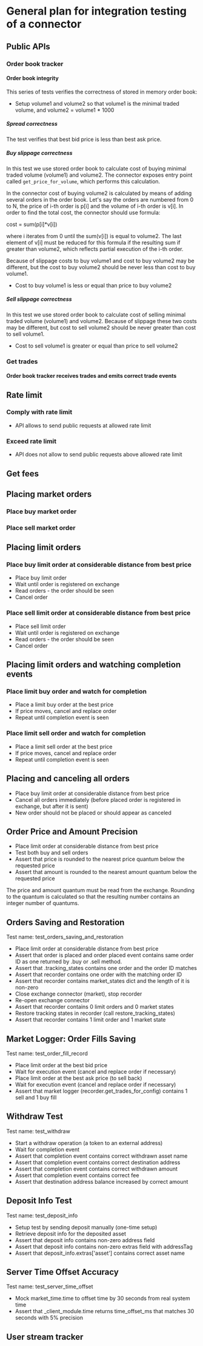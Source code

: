 # General plan for integration testing of a connector

## Public APIs

### Order book tracker

#### Order book integrity

This series of tests verifies the correctness of stored in memory order book:

* Setup volume1 and volume2 so that volume1 is the minimal traded volume, and volume2 = volume1 * 1000

##### Spread correctness
The test verifies that best bid price is less than best ask price.

##### Buy slippage correctness
In this test we use stored order book to calculate cost of buying minimal traded volume (volume1) and volume2. The connector exposes entry point called `get_price_for_volume`, which performs this calculation.

In the connector cost of buying volume2 is calculated by means of adding several orders in the order book. Let's say the orders are numbered from 0 to N, the price of i-th order is p[i] and the volume of i-th order is v[i]. In order to find the total cost, the connector should use formula:

cost = sum(p[i]*v[i])

where i iterates from 0 until the sum(v[i]) is equal to volume2. The last element of v[i] must be reduced for this formula if the resulting sum if greater than volume2, which reflects partial execution of the i-th order.

Because of slippage costs to buy volume1 and cost to buy volume2 may be different, but the cost to buy volume2 should be never less than cost to buy volume1.

* Cost to buy volume1 is less or equal than price to buy volume2

##### Sell slippage correctness
In this test we use stored order book to calculate cost of selling minimal traded volume (volume1) and volume2. Because of slippage these two costs may be different, but cost to sell volume2 should be never greater than cost to sell volume1.

* Cost to sell volume1 is greater or equal than price to sell volume2

### Get trades

#### Order book tracker receives trades and emits correct trade events

## Rate limit

### Comply with rate limit
* API allows to send public requests at allowed rate limit

### Exceed rate limit
* API does not allow to send public requests above allowed rate limit

## Get fees

## Placing market orders

### Place buy market order

### Place sell market order

## Placing limit orders

### Place buy limit order at considerable distance from best price
* Place buy limit order
* Wait until order is registered on exchange
* Read orders - the order should be seen
* Cancel order

### Place sell limit order at considerable distance from best price
* Place sell limit order
* Wait until order is registered on exchange
* Read orders - the order should be seen
* Cancel order

## Placing limit orders and watching completion events

### Place limit buy order and watch for completion
* Place a limit buy order at the best price
* If price moves, cancel and replace order
* Repeat until completion event is seen

### Place limit sell order and watch for completion
* Place a limit sell order at the best price
* If price moves, cancel and replace order
* Repeat until completion event is seen

## Placing and canceling all orders
* Place buy limit order at considerable distance from best price
* Cancel all orders immediately (before placed order is registered in exchange, but after it is sent)
* New order should not be placed or should appear as canceled

## Order Price and Amount Precision

* Place limit order at considerable distance from best price
* Test both buy and sell orders
* Assert that price is rounded to the nearest price quantum below the requested price
* Assert that amount is rounded to the nearest amount quantum below the requested price

The price and amount quantum must be read from the exchange. Rounding to the quantum is calculated so that the resulting number contains an integer number of quantums.

## Orders Saving and Restoration

Test name: test_orders_saving_and_restoration

* Place limit order at considerable distance from best price
* Assert that order is placed and order placed event contains same order ID as one returned by .buy or .sell method.
* Assert that .tracking_states contains one order and the order ID matches
* Assert that recorder contains one order with the matching order ID
* Assert that recorder contains market_states dict and the length of it is non-zero
* Close exchange connector (market), stop recorder
* Re-open exchange connector
* Assert that recorder contains 0 limit orders and 0 market states
* Restore tracking states in recorder (call restore_tracking_states)
* Assert that recorder contains 1 limit order and 1 market state

## Market Logger: Order Fills Saving

Test name: test_order_fill_record

* Place limit order at the best bid price
* Wait for execution event (cancel and replace order if necessary)
* Place limit order at the best ask price (to sell back)
* Wait for execution event (cancel and replace order if necessary)
* Assert that market logger (recorder.get_trades_for_config) contains 1 sell and 1 buy fill

## Withdraw Test

Test name: test_withdraw

* Start a withdraw operation (a token to an external address)
* Wait for completion event
* Assert that completion event contains correct withdrawn asset name
* Assert that completion event contains correct destination address
* Assert that completion event contains correct withdrawn amount
* Assert that completion event contains correct fee
* Assert that destination address balance increased by correct amount

## Deposit Info Test

Test name: test_deposit_info

* Setup test by sending deposit manually (one-time setup)
* Retrieve deposit info for the deposited asset
* Assert that deposit info contains non-zero address field
* Assert that deposit info contains non-zero extras field with addressTag
* Assert that deposit_info.extras['asset'] contains correct asset name

## Server Time Offset Accuracy

Test name: test_server_time_offset

* Mock market_time.time to offset time by 30 seconds from real system time
* Assert that <your exchange>_client_module.time returns time_offset_ms that matches 30 seconds with 5% precision

## User stream tracker
